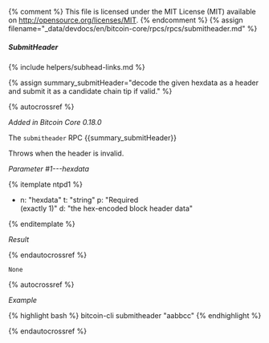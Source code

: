 {% comment %}
This file is licensed under the MIT License (MIT) available on
http://opensource.org/licenses/MIT.
{% endcomment %}
{% assign filename="_data/devdocs/en/bitcoin-core/rpcs/rpcs/submitheader.md" %}

##### SubmitHeader
{% include helpers/subhead-links.md %}

{% assign summary_submitHeader="decode the given hexdata as a header and submit it as a candidate chain tip if valid." %}

{% autocrossref %}

*Added in Bitcoin Core 0.18.0*

The `submitheader` RPC {{summary_submitHeader}}

Throws when the header is invalid.

*Parameter #1---hexdata*

{% itemplate ntpd1 %}
- n: "hexdata"
  t: "string"
  p: "Required<br>(exactly 1)"
  d: "the hex-encoded block header data"

{% enditemplate %}

*Result*

{% endautocrossref %}

    None

{% autocrossref %}

*Example*

{% highlight bash %}
bitcoin-cli submitheader "aabbcc"
{% endhighlight %}

{% endautocrossref %}
